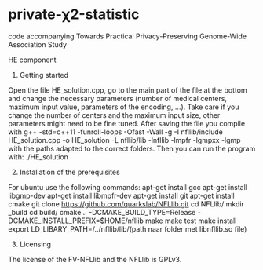 # private-χ2-statistic
code accompanying Towards Practical Privacy-Preserving Genome-Wide Association Study

HE component

1. Getting started

Open the file HE_solution.cpp, go to the main part of the file at the bottom and change the necessary parameters (number of medical centers, maximum input value, parameters of the encoding, ...). Take care if you change the number of centers and the maximum input size, other parameters might need to be fine tuned. After saving the file you compile with g++ -std=c++11 -funroll-loops -Ofast -Wall -g -I nfllib/include HE_solution.cpp -o HE_solution -L nfllib/lib -lnfllib -lmpfr -lgmpxx -lgmp with the paths adapted to the correct folders. Then you can run the program with: ./HE_solution

2. Installation of the prerequisites

For ubuntu use the following commands:
apt-get install gcc
apt-get install libgmp-dev
apt-get install libmpfr-dev
apt-get install git
apt-get install cmake
git clone https://github.com/quarkslab/NFLlib.git
cd NFLlib/
mkdir _build
cd build/
cmake .. -DCMAKE_BUILD_TYPE=Release -DCMAKE_INSTALL_PREFIX=$HOME/nfllib
make
make test
make install
export LD_LIBARY_PATH=/../nfllib/lib/(path naar folder met libnfllib.so file)

3. Licensing

The license of the FV-NFLlib and the NFLlib is GPLv3.

